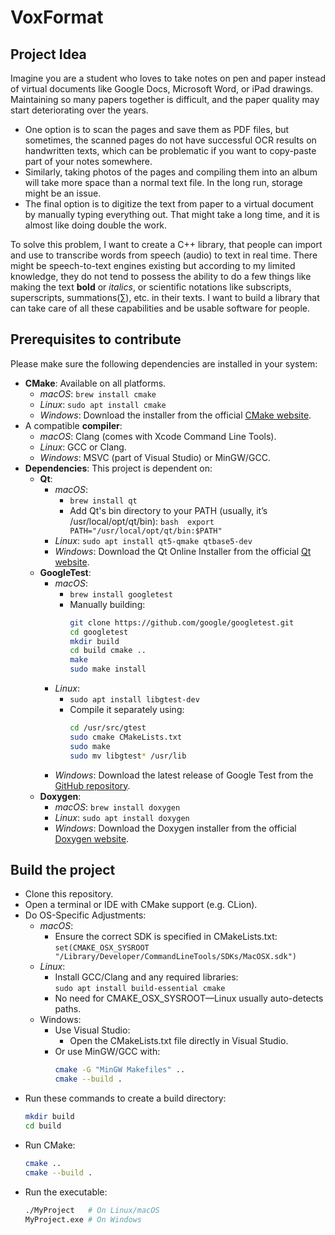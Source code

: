 # VoxFormat

## Project Idea
Imagine you are a student who loves to take notes on pen and paper instead of virtual documents like Google Docs, Microsoft Word, or iPad drawings. Maintaining so many papers together is difficult, and the paper quality may start deteriorating over the years.

* One option is to scan the pages and save them as PDF files, but sometimes, the scanned pages do not have successful OCR results on handwritten texts, which can be problematic if you want to copy-paste part of your notes somewhere.
* Similarly, taking photos of the pages and compiling them into an album will take more space than a normal text file. In the long run, storage might be an issue.
* The final option is to digitize the text from paper to a virtual document by manually typing everything out. That might take a long time, and it is almost like doing double the work.

To solve this problem, I want to create a C++ library, that people can import and use to transcribe words from speech (audio) to text in real time. There might be speech-to-text engines existing but according to my limited knowledge, they do not tend to possess the ability to do a few things like making the text **bold** or _italics_, or scientific notations like subscripts, superscripts, summations(∑), etc. in their texts. I want to build a library that can take care of all these capabilities and be usable software for people.

## Prerequisites to contribute

Please make sure the following dependencies are installed in your system:
* **CMake**: Available on all platforms.
  * _macOS_: ```brew install cmake```
  * _Linux_: ```sudo apt install cmake```
  * _Windows_: Download the installer from the official [CMake website](https://cmake.org/download/).
* A compatible **compiler**:
  * _macOS_: Clang (comes with Xcode Command Line Tools).
  * _Linux_: GCC or Clang.
  * _Windows_: MSVC (part of Visual Studio) or MinGW/GCC.
* **Dependencies**: This project is dependent on:
  * **Qt**:
    * _macOS_: 
      * ```brew install qt```
      * Add Qt's bin directory to your PATH (usually, it’s /usr/local/opt/qt/bin): ```bash 
      export PATH="/usr/local/opt/qt/bin:$PATH"```
    * _Linux_: ```sudo apt install qt5-qmake qtbase5-dev```
    * _Windows_: Download the Qt Online Installer from the official [Qt website](https://www.qt.io/download).
  * **GoogleTest**:
      * _macOS_:
        * ```brew install googletest```
        * Manually building: 
          ``` bash
          git clone https://github.com/google/googletest.git
          cd googletest
          mkdir build
          cd build cmake ..
          make
          sudo make install
          ```
      * _Linux_: 
        * ```sudo apt install libgtest-dev```
        * Compile it separately using:
          ``` bash
          cd /usr/src/gtest
          sudo cmake CMakeLists.txt
          sudo make
          sudo mv libgtest* /usr/lib
          ```
      * _Windows_: Download the latest release of Google Test from the [GitHub repository](https://github.com/google/googletest).
  * **Doxygen**:
      * _macOS_: ```brew install doxygen```
      * _Linux_: ```sudo apt install doxygen```
      * _Windows_: Download the Doxygen installer from the official [Doxygen website](https://www.doxygen.nl/download.html).

## Build the project

* Clone this repository.
* Open a terminal or IDE with CMake support (e.g. CLion).
* Do OS-Specific Adjustments:
  * _macOS_:
      * Ensure the correct SDK is specified in CMakeLists.txt: \
        ```set(CMAKE_OSX_SYSROOT "/Library/Developer/CommandLineTools/SDKs/MacOSX.sdk")```
  * _Linux_:
      * Install GCC/Clang and any required libraries: \
        ```sudo apt install build-essential cmake```
      * No need for CMAKE_OSX_SYSROOT—Linux usually auto-detects paths.
  * Windows:
      * Use Visual Studio:
          * Open the CMakeLists.txt file directly in Visual Studio.
      * Or use MinGW/GCC with:
        ``` bash
        cmake -G "MinGW Makefiles" ..
        cmake --build .
        ```
* Run these commands to create a build directory: 
    ```bash
    mkdir build
    cd build
  ```
* Run CMake:
    ```bash
    cmake ..
    cmake --build .
    ```
* Run the executable:
    ```bash
    ./MyProject   # On Linux/macOS
    MyProject.exe # On Windows
    ```

    